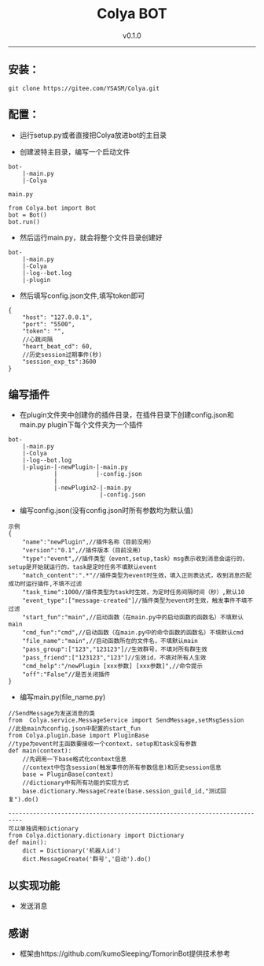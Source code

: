 


<h1 align="center"> Colya BOT </h1>
<!-- <div align="center"> <img src="./logo.jpg" width="120"/> </div> -->
<div align="center">v0.1.0</div>
<!-- <div align="center">  人間になりたいうた... -->
</div>


***


## 安装：


```
git clone https://gitee.com/YSASM/Colya.git
```


## 配置：

* 运行setup.py或者直接把Colya放进bot的主目录

* 创建波特主目录，编写一个启动文件

```
bot-
    |-main.py
    |-Colya
```

```
main.py

from Colya.bot import Bot
bot = Bot()
bot.run()
```

* 然后运行main.py，就会将整个文件目录创建好
```
bot-
    |-main.py
    |-Colya
    |-log--bot.log
    |-plugin
```

* 然后填写config.json文件,填写token即可
```
{
    "host": "127.0.0.1", 
    "port": "5500", 
    "token": "", 
    //心跳间隔
    "heart_beat_cd": 60,
    //历史session过期事件(秒)
    "session_exp_ts":3600
}
```

## 编写插件
* 在plugin文件夹中创建你的插件目录，在插件目录下创建config.json和main.py
plugin下每个文件夹为一个插件
```
bot-
    |-main.py
    |-Colya
    |-log--bot.log
    |-plugin-|-newPlugin-|-main.py
             |           |-config.json
             |
             |-newPlugin2-|-main.py
                          |-config.json
```

* 编写config.json(没有config.json时所有参数均为默认值)
```
示例
{
    "name":"newPlugin",//插件名称（目前没用）
    "version":"0.1",//插件版本（目前没用）
    "type":"event",//插件类型（event,setup,task）msg表示收到消息会运行的，setup是开始就运行的，task是定时任务不填默认event
    "match_content":".*"//插件类型为event时生效，填入正则表达式，收到消息匹配成功时运行插件,不填不过滤
    "task_time":1000//插件类型为task时生效，为定时任务间隔时间（秒）,默认10
    "event_type":["message-created"]//插件类型为event时生效，触发事件不填不过滤
    "start_fun":"main",//启动函数（在main.py中的启动函数的函数名）不填默认main
    "cmd_fun":"cmd",//启动函数（在main.py中的命令函数的函数名）不填默认cmd
    "file_name":"main",//启动函数所在的文件名，不填默认main
    "pass_group":["123","123123"]//生效群号，不填对所有群生效
    "pass_friend":["123123","123"]//生效id，不填对所有人生效
    "cmd_help":"/newPlugin [xxx参数] [xxx参数]",//命令提示
    "off":"False"//是否关闭插件
}
```
* 编写main.py(file_name.py)
```
//SendMessage为发送消息的类
from  Colya.service.MessageService import SendMessage,setMsgSession
//此处main为config.json中配置的start_fun
from Colya.plugin.base import PluginBase
//type为event时主函数要接收一个context，setup和task没有参数
def main(context):
    //先调用一下base格式化context信息
    //context中包含session(触发事件的所有参数信息)和历史session信息
    base = PluginBase(context)
    //dictionary中有所有功能的实现方式
    base.dictionary.MessageCreate(base.session_guild_id,"测试回复").do()

--------------------------------------------------------------------------
可以单独调用Dictionary
from Colya.dictionary.dictionary import Dictionary
def main():
    dict = Dictionary('机器人id')
    dict.MessageCreate('群号','启动').do()

```

## 以实现功能

* 发送消息

## 感谢
 
* 框架由https://github.com/kumoSleeping/TomorinBot提供技术参考

